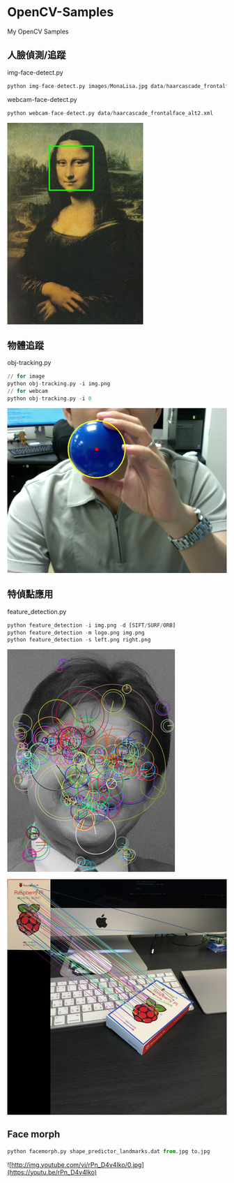 # OpenCV-Samples
My OpenCV Samples

## 人臉偵測/追蹤
img-face-detect.py
```python
python img-face-detect.py images/MonaLisa.jpg data/haarcascade_frontalface_alt2.xml
```
webcam-face-detect.py
```python
python webcam-face-detect.py data/haarcascade_frontalface_alt2.xml
```
![img-face-detect.png](https://raw.githubusercontent.com/wwwins/OpenCV-Samples/master/screenshots/img-face-detect.png)

## 物體追蹤
obj-tracking.py
```python
// for image
python obj-tracking.py -i img.png
// for webcam
python obj-tracking.py -i 0
```
![obj-tracking.png](https://raw.githubusercontent.com/wwwins/OpenCV-Samples/master/screenshots/obj-tracking.png)

## 特偵點應用
feature_detection.py

```python
python feature_detection -i img.png -d [SIFT/SURF/ORB]
python feature_detection -m logo.png img.png
python feature_detection -s left.png right.png
```
![feature-surf.png](https://raw.githubusercontent.com/wwwins/OpenCV-Samples/master/screenshots/feature-surf.png)

![feature-pi-2.png](https://raw.githubusercontent.com/wwwins/OpenCV-Samples/master/screenshots/feature-pi-2.png)

## Face morph
```python
python facemorph.py shape_predictor_landmarks.dat from.jpg to.jpg
```
![http://img.youtube.com/vi/rPn_D4v4Iko/0.jpg](https://youtu.be/rPn_D4v4Iko)
